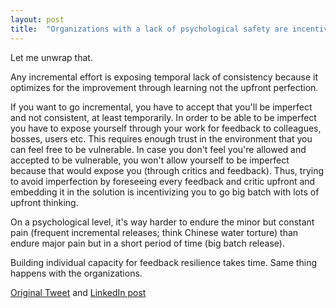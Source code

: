 ```yaml
---
layout: post
title:  "Organizations with a lack of psychological safety are incentivized for big batches"
---
```


Let me unwrap that.

Any incremental effort is exposing temporal lack of consistency because it optimizes for the improvement through learning not the upfront perfection.

If you want to go incremental, you have to accept that you'll be imperfect and not consistent, at least temporarily. In order to be able to be imperfect you have to expose yourself through your work for feedback to colleagues, bosses, users etc. This requires enough trust in the environment that you can feel free to be vulnerable. In case you don't feel you're allowed and accepted to be vulnerable, you won't allow yourself to be imperfect because that would expose you (through critics and feedback). Thus, trying to avoid imperfection by foreseeing every feedback and critic upfront and embedding it in the solution is incentivizing you to go big batch with lots of upfront thinking.

On a psychological level, it's way harder to endure the minor but constant pain (frequent incremental releases; think Chinese water torture) than endure major pain but in a short period of time (big batch release).

Building individual capacity for feedback resilience takes time. Same thing happens with the organizations.

[Original Tweet](https://twitter.com/d_stepanovic/status/1141367439411818496) and
[LinkedIn post](https://www.linkedin.com/feed/update/urn%3Ali%3Ashare%3A6547085548480188416)
